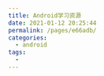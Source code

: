 ```yaml
---
title: Android学习资源
date: 2021-01-12 20:25:44
permalink: /pages/e66adb/
categories:
  - android
tags:
  - 
---
```

